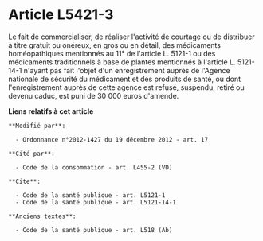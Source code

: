 # Article L5421-3

Le fait de commercialiser, de réaliser l'activité de courtage ou de distribuer à titre gratuit ou onéreux, en gros ou en
détail, des médicaments homéopathiques mentionnés au 11° de l'article L. 5121-1 ou des médicaments traditionnels à base de
plantes mentionnés à l'article L. 5121-14-1 n'ayant pas fait l'objet d'un enregistrement auprès de l'Agence nationale de
sécurité du médicament et des produits de santé, ou dont l'enregistrement auprès de cette agence est refusé, suspendu, retiré
ou devenu caduc, est puni de 30 000 euros d'amende.

**Liens relatifs à cet article**

	**Modifié par**:

	  - Ordonnance n°2012-1427 du 19 décembre 2012 - art. 17

	**Cité par**:

	  - Code de la consommation - art. L455-2 (VD)

	**Cite**:

	  - Code de la santé publique - art. L5121-1
	  - Code de la santé publique - art. L5121-14-1

	**Anciens textes**:

	  - Code de la santé publique - art. L518 (Ab)
